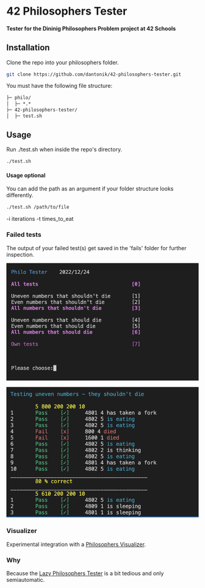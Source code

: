 # 42 Philosophers Tester

#### Tester for the Dininig Philosophers Problem project at 42 Schools

## Installation
Clone the repo into your philosophers folder.  
```bash
git clone https://github.com/dantonik/42-philosophers-tester.git
```

You must have the following file structure:
```
├─ philo/
│  ├─ *.*
├─ 42-philosophers-tester/
│  ├─ test.sh
```

## Usage
Run ./test.sh when inside the repo's directory.
```bash
./test.sh
```
#### Usage optional
You can add the path as an argument if your folder structure looks differently.
```bash
./test.sh /path/to/file
```
-i iterations
-t times_to_eat

### Failed tests
The output of your failed test(s) get saved in the 'fails' folder for further inspection.

![Start](img/start.png?raw=true "Start")

![Example](img/example.png?raw=true "Example")

### Visualizer
Experimental integration with a [Philosophers Visualizer](https://nafuka11.github.io/philosophers-visualizer/).

### Why
Because the [Lazy Philosophers Tester](https://github.com/MichelleJiam/LazyPhilosophersTester) is a bit tedious and only semiautomatic.
